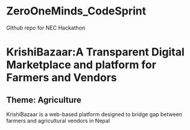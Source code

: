 # ZeroOneMinds_CodeSprint
GIthub repo for NEC Hackathon

<h1>KrishiBazaar:A Transparent Digital Marketplace and platform for Farmers and Vendors
</h1>
<h2> Theme: Agriculture </h2>
<p>KrishiBazaar is a web-based platform designed to bridge gap between farmers and agricultural vendors in Nepal </p>

